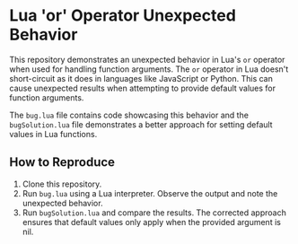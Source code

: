 # Lua 'or' Operator Unexpected Behavior

This repository demonstrates an unexpected behavior in Lua's `or` operator when used for handling function arguments. The `or` operator in Lua doesn't short-circuit as it does in languages like JavaScript or Python.  This can cause unexpected results when attempting to provide default values for function arguments. 

The `bug.lua` file contains code showcasing this behavior and the `bugSolution.lua` file demonstrates a better approach for setting default values in Lua functions.

## How to Reproduce

1. Clone this repository.
2. Run `bug.lua` using a Lua interpreter.  Observe the output and note the unexpected behavior.
3. Run `bugSolution.lua` and compare the results.  The corrected approach ensures that default values only apply when the provided argument is nil.